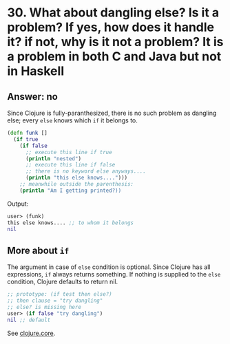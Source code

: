 # 30. What about dangling else? Is it a problem? If yes, how does it handle it? if not, why is it not a problem? It is a problem in both C and Java but not in Haskell

## Answer: no

Since Clojure is fully-paranthesized, there is no such problem as dangling else; every `else` knows which `if` it belongs to.

```clojure
(defn funk []
  (if true
    (if false 
      ;; execute this line if true
      (println "nested")
      ;; execute this line if false
      ;; there is no keyword else anyways....
      (println "this else knows....")))
    ;; meanwhile outside the parenthesis: 
    (println "Am I getting printed?))
```

Output:

```clojure
user> (funk)
this else knows.... ;; to whom it belongs
nil
```


## More about `if`

The argument in case of `else` condition is optional. Since Clojure has all expressions, `if` always returns something. If nothing is supplied to the `else` condition, Clojure defaults to return nil. 

```clojure
;; prototype: (if test then else?)
;; then clause = "try dangling"
;; else? is missing here
user> (if false "try dangling")
nil ;; default
```


See [clojure.core](https://clojuredocs.org/clojure.core/if). 
